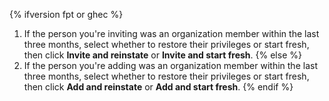 {% ifversion fpt or ghec %}
1. If the person you're inviting was an organization member within the last three months, select whether to restore their privileges or start fresh, then click **Invite and reinstate** or **Invite and start fresh**.
{% else %}
1. If the person you're adding was an organization member within the last three months, select whether to restore their privileges or start fresh, then click **Add and reinstate** or **Add and start fresh**.
{% endif %}

